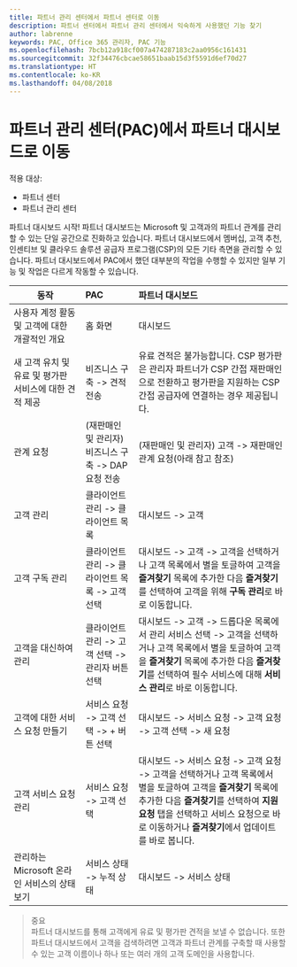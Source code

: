 ```yaml
---
title: 파트너 관리 센터에서 파트너 센터로 이동
description: 파트너 센터에서 파트너 관리 센터에서 익숙하게 사용했던 기능 찾기
author: labrenne
keywords: PAC, Office 365 관리자, PAC 기능
ms.openlocfilehash: 7bcb12a918cf007a474287183c2aa0956c161431
ms.sourcegitcommit: 32f34476cbcae58651baab15d3f5591d6ef70d27
ms.translationtype: HT
ms.contentlocale: ko-KR
ms.lasthandoff: 04/08/2018
---
```

# <a name="moving-from-partner-admin-center-pac-to-the-partner-dashboard"></a>파트너 관리 센터(PAC)에서 파트너 대시보드로 이동

적용 대상:
- 파트너 센터
- 파트너 관리 센터

파트너 대시보드 시작! 파트너 대시보드는 Microsoft 및 고객과의 파트너 관계를 관리할 수 있는 단일 공간으로 진화하고 있습니다. 파트너 대시보드에서 멤버십, 고객 추천, 인센티브 및 클라우드 솔루션 공급자 프로그램(CSP)의 모든 기타 측면을 관리할 수 있습니다. 파트너 대시보드에서 PAC에서 했던 대부분의 작업을 수행할 수 있지만 일부 기능 및 작업은 다르게 작동할 수 있습니다. 


|**동작**   |**PAC**   |**파트너 대시보드**   |
|--------------|:--------------|:---------------|
|사용자 계정 활동 및 고객에 대한 개괄적인 개요|홈 화면|대시보드|
|새 고객 유치 및 유료 및 평가판 서비스에 대한 견적 제공|비즈니스 구축 -> 견적 전송|유료 견적은 불가능합니다. CSP 평가판은 관리자 파트너가 CSP 간접 재판매인으로 전환하고 평가판을 지원하는 CSP 간접 공급자에 연결하는 경우 제공됩니다. |
|관계 요청|(재판매인 및 관리자) 비즈니스 구축 -> DAP 요청 전송|(재판매인 및 관리자) 고객 -> 재판매인 관계 요청(아래 참고 참조)|
|고객 관리|클라이언트 관리 -> 클라이언트 목록|대시보드 -> 고객|
|고객 구독 관리|클라이언트 관리 -> 클라이언트 목록 -> 고객 선택|대시보드 -> 고객 -> 고객을 선택하거나 고객 목록에서 별을 토글하여 고객을 **즐겨찾기** 목록에 추가한 다음 **즐겨찾기**를 선택하여 고객을 위해 **구독 관리**로 바로 이동합니다.|
|고객을 대신하여 관리|클라이언트 관리 -> 고객 선택 -> 관리자 버튼 선택|대시보드 -> 고객 -> 드롭다운 목록에서 관리 서비스 선택 -> 고객을 선택하거나 고객 목록에서 별을 토글하여 고객을 **즐겨찾기** 목록에 추가한 다음 **즐겨찾기**를 선택하여 필수 서비스에 대해 **서비스 관리**로 바로 이동합니다.|
|고객에 대한 서비스 요청 만들기|서비스 요청 -> 고객 선택 -> + 버튼 선택 | 대시보드 -> 서비스 요청 -> 고객 요청 -> 고객 선택 -> 새 요청|
|고객 서비스 요청 관리| 서비스 요청 -> 고객 선택|대시보드 -> 서비스 요청 -> 고객 요청 -> 고객을 선택하거나 고객 목록에서 별을 토글하여 고객을 **즐겨찾기** 목록에 추가한 다음 **즐겨찾기**를 선택하여 **지원 요청** 탭을 선택하고 서비스 요청으로 바로 이동하거나 **즐겨찾기**에서 업데이트를 바로 봅니다.|
|관리하는 Microsoft 온라인 서비스의 상태 보기|서비스 상태 -> 누적 상태|대시보드 -> 서비스 상태|

>중요<br>
파트너 대시보드를 통해 고객에게 유료 및 평가판 견적을 보낼 수 없습니다. 또한 파트너 대시보드에서 고객을 검색하려면 고객과 파트너 관계를 구축할 때 사용할 수 있는 고객 이름이나 하나 또는 여러 개의 고객 도메인을 사용합니다.